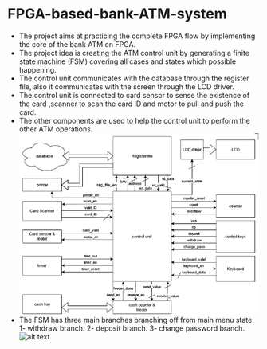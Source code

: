 # FPGA-based-bank-ATM-system
- The project aims at practicing the complete FPGA flow by implementing the core of the bank ATM on FPGA.
- The project idea is creating the ATM control unit by generating a finite state machine (FSM) covering all cases and states which possible happening.
- The control unit communicates with the database through the register file, also  it communicates with the screen through the LCD driver.
- The control unit is connected to card sensor to sense the existence of the card ,scanner to scan the card ID and motor to pull and push the card.
- The other components are used to help the control unit to perform the other ATM operations.
![alt text](https://github.com/abdelrhman-oun/FPGA-based-bank-ATM-system/blob/main/design/block-diagram.jpg?raw=true)
- The FSM has three main branches branching off from main menu state.
  1- withdraw branch.
  2- deposit branch.
  3- change password branch.
![alt text](https://github.com/abdelrhman-oun/FPGA-based-bank-ATM-system/blob/main/design/ATM-FSM.jpg?raw=true)
